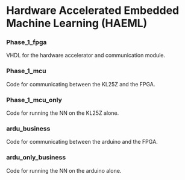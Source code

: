 # Hardware Accelerated Embedded Machine Learning (HAEML)

### Phase_1_fpga
VHDL for the hardware accelerator and communication module.

### Phase_1_mcu
Code for communicating between the KL25Z and the FPGA.

### Phase_1_mcu_only
Code for running the NN on the KL25Z alone.

### ardu_business
Code for communicating between the arduino and the FPGA.

### ardu_only_business
Code for running the NN on the arduino alone.
